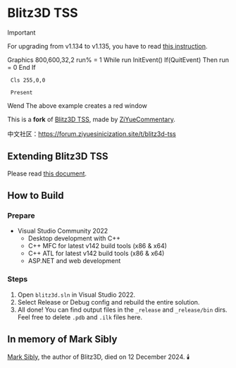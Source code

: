 # Blitz3D TSS

> [!Important]
> For upgrading from v1.134 to v1.135, you have to read [this instruction](FMOD2SOLOUD.md).
>
> Graphics 800,600,32,2
> run% = 1
>  While run
>      InitEvent()
>      If(QuitEvent) Then
>        run = 0
>      End If
>
>      Cls 255,0,0
>
>      Present
>  Wend
>  The above example creates a red window
>

This is a **fork** of [Blitz3D TSS](https://github.com/Saalvage/Blitz3D), made by [ZiYueCommentary](https://github.com/ZiYueCommentary/Blitz3D).

中文社区：https://forum.ziyuesinicization.site/t/blitz3d-tss

## Extending Blitz3D TSS
Please read [this document](EXTENDING.md).

## How to Build

### Prepare

- Visual Studio Community 2022
  - Desktop development with C++
  - C++ MFC for latest v142 build tools (x86 & x64)
  - C++ ATL for latest v142 build tools (x86 & x64)
  - ASP.NET and web development

### Steps

1. Open `blitz3d.sln` in Visual Studio 2022.
2. Select Release or Debug config and rebuild the entire solution.
3. All done! You can find output files in the `_release` and `_release/bin` dirs. Feel free to delete `.pdb` and `.ilk` files here.

## In memory of Mark Sibly
[Mark Sibly](https://github.com/blitz-research), the author of Blitz3D, died on 12 December 2024. 🕯️
